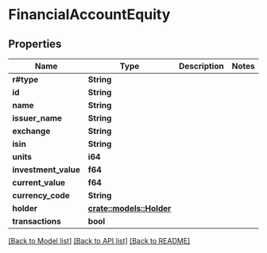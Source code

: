 # FinancialAccountEquity

## Properties

Name | Type | Description | Notes
------------ | ------------- | ------------- | -------------
**r#type** | **String** |  | 
**id** | **String** |  | 
**name** | **String** |  | 
**issuer_name** | **String** |  | 
**exchange** | **String** |  | 
**isin** | **String** |  | 
**units** | **i64** |  | 
**investment_value** | **f64** |  | 
**current_value** | **f64** |  | 
**currency_code** | **String** |  | 
**holder** | [**crate::models::Holder**](Holder.md) |  | 
**transactions** | **bool** |  | 

[[Back to Model list]](../README.md#documentation-for-models) [[Back to API list]](../README.md#documentation-for-api-endpoints) [[Back to README]](../README.md)


